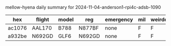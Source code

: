 mellow-hyena daily summary for 2024-11-04-anderson1-rpi4c-adsb-1090

|hex|flight|model|reg|emergency|mil|weirdo|
|--|--|--|--|--|--|--|
|ac1076|AAL170|B788|N877BF|none|F|F|
|a932be|N692GD|GLF6|N692GD|none|F|F|
